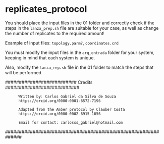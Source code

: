 # replicates_protocol

You should place the input files in the 01 folder and correctly check if the steps in the `lanza_prep.sh` file are suitable for your case, as well as change the number of replicates to the required amount!

Example of input files: `topology.parm7`, `coordinates.crd`

You must modify the input files in the `arq_entrada` folder for your system, keeping in mind that each system is unique.

Also, modify the `lanza_rep.sh` file in the 01 folder to match the steps that will be performed.

########################## Credits ###########################

          Written by: Carlos Gabriel da Silva de Souza
          https://orcid.org/0000-0001-6572-7196
          
          Adapted from the Amber protocol by Clauber Costa
          https://orcid.org/0000-0002-6915-1056

          Email for contact: carlosss_gabriel@hotmail.com
        
##############################################################
